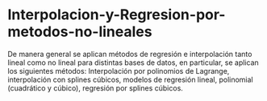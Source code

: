 # Interpolacion-y-Regresion-por-metodos-no-lineales
De manera general se aplican métodos de regresión e interpolación tanto lineal como no lineal para distintas bases de datos, en particular, se aplican  los siguientes métodos: Interpolación por polinomios de Lagrange, interpolación con splines cúbicos, modelos de regresión lineal, polinomial (cuadrático y cúbico), regresión por splines cúbicos. 
